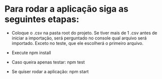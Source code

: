 # Para rodar a aplicação siga as seguintes etapas:

* Coloque o .csv na pasta root do projeto. Se tiver mais de 1 .csv antes de iniciar a importação, será perguntado no console qual arquivo será importado. Exceto no teste, que ele escolherá o primeiro arquivo.

* Execute npm install

* Caso queira apenas testar: npm test 

* Se quiser rodar a aplicação: npm start
